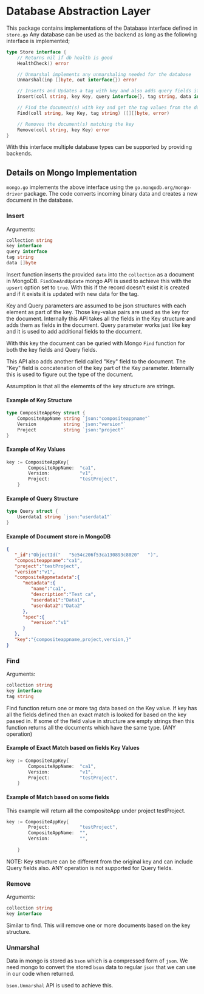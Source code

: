 # Database Abstraction Layer

This package contains implementations of the Database interface defined in `store.go`
Any database can be used as the backend as long as the following interface is implemented;

```go
type Store interface {
	// Returns nil if db health is good
	HealthCheck() error

	// Unmarshal implements any unmarshaling needed for the database
	Unmarshal(inp []byte, out interface{}) error

	// Inserts and Updates a tag with key and also adds query fields if provided
	Insert(coll string, key Key, query interface{}, tag string, data interface{}) error

	// Find the document(s) with key and get the tag values from the document(s)
	Find(coll string, key Key, tag string) ([][]byte, error)

	// Removes the document(s) matching the key
	Remove(coll string, key Key) error
}
```

With this interface multiple database types can be supported by providing backends.

## Details on Mongo Implementation

`mongo.go` implements the above interface using the `go.mongodb.org/mongo-driver` package.
The code converts incoming binary data and creates a new document in the database.

### Insert

Arguments:
```go
collection string
key interface
query interface
tag string
data []byte
```

Insert function inserts the provided `data` into the `collection` as a document in MongoDB. `FindOneAndUpdate` mongo API is used to achieve this with the `upsert` option set to `true`. With this if the record doesn't exist it is created and if it exists it is updated with new data for the tag.

Key and Query parameters are assumed to be json structures with each element as part of the key. Those key-value pairs are used as the key for the document.
Internally this API takes all the fields in the Key structure and adds them as fields in the document. Query parameter works just like key and it is used to add additional fields to the document. 

With this key the document can be quried with Mongo `Find` function for both the key fields and Query fields.

This API also adds another field called "Key" field to the document. The "Key" field is concatenation of the key part of the Key parameter. Internally this is used to figure out the type of the document.

Assumption is that all the elememts of the key structure are strings.

#### Example of Key Structure
```go
type CompositeAppKey struct {
	CompositeAppName string `json:"compositeappname"`
	Version          string `json:"version"`
	Project          string `json:"project"`
}
```
#### Example of Key Values
```go
key := CompositeAppKey{
		CompositeAppName:  "ca1",
		Version:           "v1",
		Project:           "testProject",
	}
```

#### Example of Query Structure
```go
type Query struct {
	Userdata1 string `json:"userdata1"`
}
```
#### Example of Document store in MongoDB
```json
{
   "_id":"ObjectId("   "5e54c206f53ca130893c8020"   ")",
   "compositeappname":"ca1",
   "project":"testProject",
   "version":"v1",
   "compositeAppmetadata":{
      "metadata":{
         "name":"ca1",
         "description":"Test ca",
         "userdata1":"Data1",
         "userdata2":"Data2"
      },
      "spec":{
         "version":"v1"
      }
   },
   "key":"{compositeappname,project,version,}"
}
```

### Find

Arguments:
```go
collection string
key interface
tag string
```

Find function return one or more tag data based on the Key value. If key has all the fields defined then an exact match is looked for based on the key passed in. 
If some of the field value in structure are empty strings then this function returns all the documents which have the same type. (ANY operation)

#### Example of Exact Match based on fields Key Values
```go
key := CompositeAppKey{
		CompositeAppName:  "ca1",
		Version:           "v1",
		Project:           "testProject",
	}
```

#### Example of Match based on some fields
This example will return all the compositeApp under project testProject.
```go
key := CompositeAppKey{
		Project:           "testProject",
		CompositeAppName:  "",
		Version:           "",
		
	}
```

NOTE: Key structure can be different from the original key and can include Query fields also. ANY operation is not supported for Query fields.

### Remove

Arguments:
```go
collection string
key interface
```
Similar to find. This will remove one or more documents based on the key structure.

### Unmarshal

Data in mongo is stored as `bson` which is a compressed form of `json`. We need mongo to convert the stored `bson` data to regular `json`
that we can use in our code when returned.

`bson.Unmarshal` API is used to achieve this.


